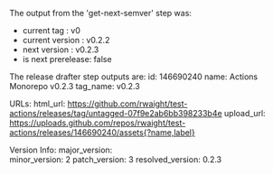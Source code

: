 The output from the 'get-next-semver' step was: 
- current tag       : v0 
- current version   : v0.2.2 
- next version      : v0.2.3 
- is next prerelease: false 

The release drafter step outputs are: 
id: 146690240
name: Actions Monorepo v0.2.3
tag_name: v0.2.3

URLs: 
html_url: https://github.com/rwaight/test-actions/releases/tag/untagged-07f9e2ab6bb398233b4e
upload_url: https://uploads.github.com/repos/rwaight/test-actions/releases/146690240/assets{?name,label}

Version Info: 
major_version:  
minor_version: 2 
patch_version: 3 
resolved_version: 0.2.3 


